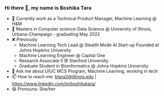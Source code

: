 ### Hi there 👋, my name is Boshika Tara



- 🔭 Currently work as a Technical Product Manager, Machine Learning @ H&M 
- 🌱  Masters in Computer science-Data Science @ University of Illinois, Urbana-Champaign - graduating May 2022
- ❌ Previously 
    - Machine Learning Tech Lead @ Stealth Mode AI Start-up Founded at Johns Hopkins University
    - Machine Learning Engineer @ Capital One 
    - Research Associate II @ Stanford University
    - Graduate Student in Bioinformatics @ Johns Hopkins University
- 💬 Ask me about UIUC MCS Program, Machine Learning, working in tech
- 📫 How to reach me: btara2@illinois.edu | https://www.linkedin.com/in/boshikatara/
- 😄 Pronouns: She/her



